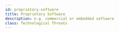 ```yaml
---
id: proprietary-software
title: Proprietary Software
description: e.g. commercial or embedded software
class: Technological Threats
---
```

